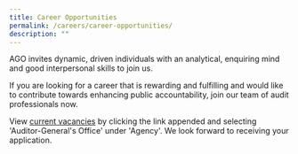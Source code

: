 ```yaml
---
title: Career Opportunities
permalink: /careers/career-opportunities/
description: ""
---
```




AGO invites dynamic, driven individuals with an analytical, enquiring mind and good interpersonal skills to join us.

If you are looking for a career that is rewarding and fulfilling and would like to contribute towards enhancing public accountability, join our team of audit professionals now.

View [current vacancies](https://www.careers.hrp.gov.sg/sap/bc/ui5_ui5/sap/ZGERCFA004/index.html) by clicking the link appended and selecting 'Auditor-General's Office' under 'Agency'. We look forward to receiving your application.